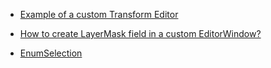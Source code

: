 
* [Example of a custom Transform Editor](https://github.com/Bebimbop/UnityEditorTools/blob/master/RawScripts/TransformEditor.cs)

* [How to create LayerMask field in a custom EditorWindow?](https://answers.unity.com/questions/42996/how-to-create-layermask-field-in-a-custom-editorwi.html?page=1&pageSize=5&sort=votes)

* [EnumSelection](https://github.com/mattak/EnumSelection)
